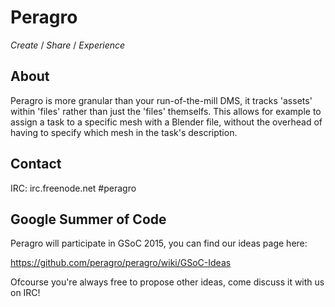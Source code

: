 Peragro
====

*Create* / *Share* / *Experience*

About
-----
Peragro is more granular than your run-of-the-mill DMS, it tracks 'assets' within 'files' rather than just the 'files' themselfs. This allows for example to assign a task to a specific mesh with a Blender file, without the overhead of having to specify which mesh in the task's description.

Contact
--------
IRC: irc.freenode.net #peragro

Google Summer of Code
--------------------
Peragro will participate in GSoC 2015, you can find our ideas page here:

https://github.com/peragro/peragro/wiki/GSoC-Ideas

Ofcourse you're always free to propose other ideas, come discuss it with us on IRC!
